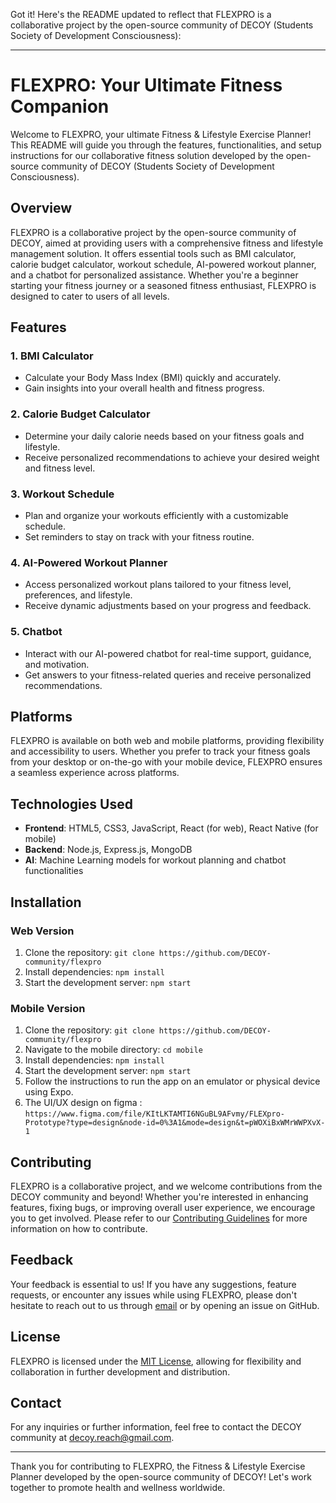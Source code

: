 Got it! Here's the README updated to reflect that FLEXPRO is a collaborative project by the open-source community of DECOY (Students Society of Development Consciousness):

---

# FLEXPRO: Your Ultimate Fitness Companion

Welcome to FLEXPRO, your ultimate Fitness & Lifestyle Exercise Planner! This README will guide you through the features, functionalities, and setup instructions for our collaborative fitness solution developed by the open-source community of DECOY (Students Society of Development Consciousness).

## Overview

FLEXPRO is a collaborative project by the open-source community of DECOY, aimed at providing users with a comprehensive fitness and lifestyle management solution. It offers essential tools such as BMI calculator, calorie budget calculator, workout schedule, AI-powered workout planner, and a chatbot for personalized assistance. Whether you're a beginner starting your fitness journey or a seasoned fitness enthusiast, FLEXPRO is designed to cater to users of all levels.

## Features

### 1. BMI Calculator
- Calculate your Body Mass Index (BMI) quickly and accurately.
- Gain insights into your overall health and fitness progress.

### 2. Calorie Budget Calculator
- Determine your daily calorie needs based on your fitness goals and lifestyle.
- Receive personalized recommendations to achieve your desired weight and fitness level.

### 3. Workout Schedule
- Plan and organize your workouts efficiently with a customizable schedule.
- Set reminders to stay on track with your fitness routine.

### 4. AI-Powered Workout Planner
- Access personalized workout plans tailored to your fitness level, preferences, and lifestyle.
- Receive dynamic adjustments based on your progress and feedback.

### 5. Chatbot
- Interact with our AI-powered chatbot for real-time support, guidance, and motivation.
- Get answers to your fitness-related queries and receive personalized recommendations.

## Platforms

FLEXPRO is available on both web and mobile platforms, providing flexibility and accessibility to users. Whether you prefer to track your fitness goals from your desktop or on-the-go with your mobile device, FLEXPRO ensures a seamless experience across platforms.

## Technologies Used

- **Frontend**: HTML5, CSS3, JavaScript, React (for web), React Native (for mobile)
- **Backend**: Node.js, Express.js, MongoDB
- **AI**: Machine Learning models for workout planning and chatbot functionalities

## Installation

### Web Version
1. Clone the repository: `git clone https://github.com/DECOY-community/flexpro`
3. Install dependencies: `npm install`
4. Start the development server: `npm start`

### Mobile Version
1. Clone the repository: `git clone https://github.com/DECOY-community/flexpro`
2. Navigate to the mobile directory: `cd mobile`
3. Install dependencies: `npm install`
4. Start the development server: `npm start`
5. Follow the instructions to run the app on an emulator or physical device using Expo.
6. The UI/UX design on figma : `https://www.figma.com/file/KItLKTAMTI6NGuBL9AFvmy/FLEXpro-Prototype?type=design&node-id=0%3A1&mode=design&t=pWOXiBxWMrWWPXvX-1`

## Contributing

FLEXPRO is a collaborative project, and we welcome contributions from the DECOY community and beyond! Whether you're interested in enhancing features, fixing bugs, or improving overall user experience, we encourage you to get involved. Please refer to our [Contributing Guidelines](CONTRIBUTING.md) for more information on how to contribute.

## Feedback

Your feedback is essential to us! If you have any suggestions, feature requests, or encounter any issues while using FLEXPRO, please don't hesitate to reach out to us through [email](mailto:feedback@flexpro.com) or by opening an issue on GitHub.

## License

FLEXPRO is licensed under the [MIT License](LICENSE), allowing for flexibility and collaboration in further development and distribution.

## Contact

For any inquiries or further information, feel free to contact the DECOY community at [decoy.reach@gmail.com](mailto:decoy.reach@gmail.com).

---

Thank you for contributing to FLEXPRO, the Fitness & Lifestyle Exercise Planner developed by the open-source community of DECOY! Let's work together to promote health and wellness worldwide.
